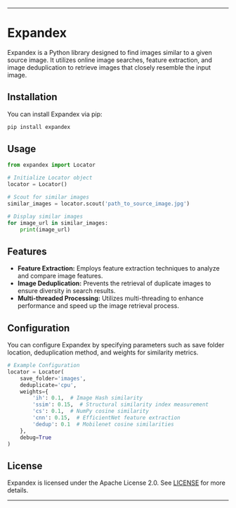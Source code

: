 
---

# Expandex

Expandex is a Python library designed to find images similar to a given source image. It utilizes online image searches, feature extraction, and image deduplication to retrieve images that closely resemble the input image.

## Installation

You can install Expandex via pip:

```bash
pip install expandex
```

## Usage

```python
from expandex import Locator

# Initialize Locator object
locator = Locator()

# Scout for similar images
similar_images = locator.scout('path_to_source_image.jpg')

# Display similar images
for image_url in similar_images:
    print(image_url)
```

## Features

- **Feature Extraction:** Employs feature extraction techniques to analyze and compare image features.
- **Image Deduplication:** Prevents the retrieval of duplicate images to ensure diversity in search results.
- **Multi-threaded Processing:** Utilizes multi-threading to enhance performance and speed up the image retrieval process.

## Configuration

You can configure Expandex by specifying parameters such as save folder location, deduplication method, and weights for similarity metrics.

```python
# Example Configuration
locator = Locator(
    save_folder='images',
    deduplicate='cpu',
    weights={
        'ih': 0.1,  # Image Hash similarity
        'ssim': 0.15,  # Structural similarity index measurement
        'cs': 0.1,  # NumPy cosine similarity
        'cnn': 0.15,  # EfficientNet feature extraction
        'dedup': 0.1  # Mobilenet cosine similarities
    },
    debug=True
)
```

## License

Expandex is licensed under the Apache License 2.0. See [LICENSE](LICENSE) for more details.

---